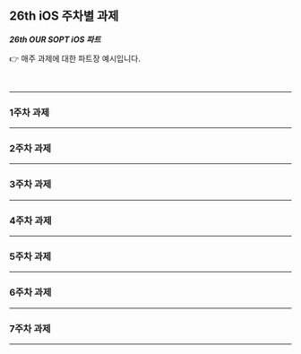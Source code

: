 ## 26th iOS 주차별 과제

 ***26th OUR SOPT iOS 파트***

👉 매주 과제에 대한 파트장 예시입니다.

<br>

---

### 1주차 과제

---

### 2주차 과제

---

### 3주차 과제

---

### 4주차 과제

---

### 5주차 과제

---

### 6주차 과제

---

### 7주차 과제

---

